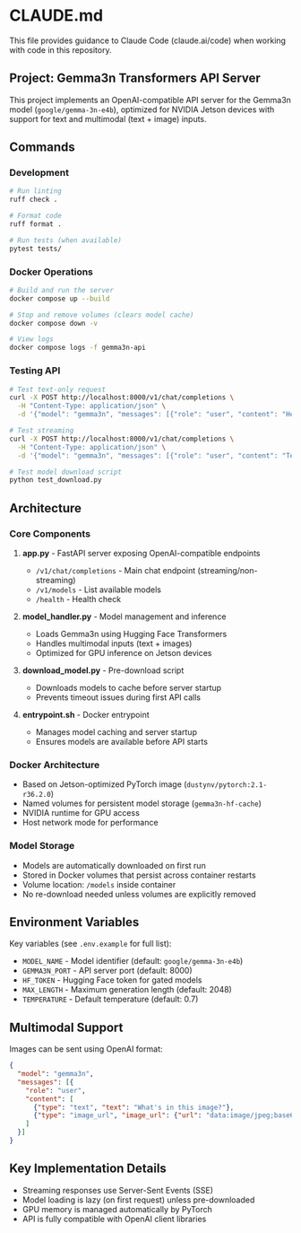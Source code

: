 # CLAUDE.md

This file provides guidance to Claude Code (claude.ai/code) when working with code in this repository.

## Project: Gemma3n Transformers API Server

This project implements an OpenAI-compatible API server for the Gemma3n model (`google/gemma-3n-e4b`), optimized for NVIDIA Jetson devices with support for text and multimodal (text + image) inputs.

## Commands

### Development
```bash
# Run linting
ruff check .

# Format code
ruff format .

# Run tests (when available)
pytest tests/
```

### Docker Operations
```bash
# Build and run the server
docker compose up --build

# Stop and remove volumes (clears model cache)
docker compose down -v

# View logs
docker compose logs -f gemma3n-api
```

### Testing API
```bash
# Test text-only request
curl -X POST http://localhost:8000/v1/chat/completions \
  -H "Content-Type: application/json" \
  -d '{"model": "gemma3n", "messages": [{"role": "user", "content": "Hello"}]}'

# Test streaming
curl -X POST http://localhost:8000/v1/chat/completions \
  -H "Content-Type: application/json" \
  -d '{"model": "gemma3n", "messages": [{"role": "user", "content": "Tell me a story"}], "stream": true}'

# Test model download script
python test_download.py
```

## Architecture

### Core Components
1. **app.py** - FastAPI server exposing OpenAI-compatible endpoints
   - `/v1/chat/completions` - Main chat endpoint (streaming/non-streaming)
   - `/v1/models` - List available models
   - `/health` - Health check

2. **model_handler.py** - Model management and inference
   - Loads Gemma3n using Hugging Face Transformers
   - Handles multimodal inputs (text + images)
   - Optimized for GPU inference on Jetson devices

3. **download_model.py** - Pre-download script
   - Downloads models to cache before server startup
   - Prevents timeout issues during first API calls

4. **entrypoint.sh** - Docker entrypoint
   - Manages model caching and server startup
   - Ensures models are available before API starts

### Docker Architecture
- Based on Jetson-optimized PyTorch image (`dustynv/pytorch:2.1-r36.2.0`)
- Named volumes for persistent model storage (`gemma3n-hf-cache`)
- NVIDIA runtime for GPU access
- Host network mode for performance

### Model Storage
- Models are automatically downloaded on first run
- Stored in Docker volumes that persist across container restarts
- Volume location: `/models` inside container
- No re-download needed unless volumes are explicitly removed

## Environment Variables

Key variables (see `.env.example` for full list):
- `MODEL_NAME` - Model identifier (default: `google/gemma-3n-e4b`)
- `GEMMA3N_PORT` - API server port (default: 8000)
- `HF_TOKEN` - Hugging Face token for gated models
- `MAX_LENGTH` - Maximum generation length (default: 2048)
- `TEMPERATURE` - Default temperature (default: 0.7)

## Multimodal Support

Images can be sent using OpenAI format:
```json
{
  "model": "gemma3n",
  "messages": [{
    "role": "user",
    "content": [
      {"type": "text", "text": "What's in this image?"},
      {"type": "image_url", "image_url": {"url": "data:image/jpeg;base64,..."}}
    ]
  }]
}
```

## Key Implementation Details

- Streaming responses use Server-Sent Events (SSE)
- Model loading is lazy (on first request) unless pre-downloaded
- GPU memory is managed automatically by PyTorch
- API is fully compatible with OpenAI client libraries